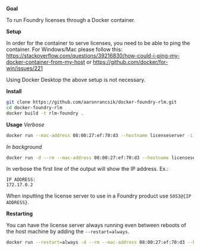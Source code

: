 **Goal**

To run Foundry licenses through a Docker container.

**Setup**

In order for the container to serve licenses, you need to be able to ping the container. For Windows/Mac please follow this: https://stackoverflow.com/questions/39216830/how-could-i-ping-my-docker-container-from-my-host or https://github.com/docker/for-win/issues/221

Using Docker Desktop the above setup is not necessary.

**Install**

```Bash
git clone https://github.com/aaronrancsik/docker-foundry-rlm.git
cd docker-foundry-rlm
docker build -t rlm-foundry .
```

**Usage**
*Verbose*
```bash
docker run --mac-address 08:00:27:ef:70:d3 --hostname licenseserver -i -t rlm-foundry:latest
```
*In background*
```bash
docker run -d --rm --mac-address 08:00:27:ef:70:d3 --hostname licenseserver -i -t rlm-foundry:latest
```


In verbose the first line of the output will show the IP address. Ex.:
```
IP ADDRESS:
172.17.0.2
```

When inputting the license server to use in a Foundry product use ```5053@{IP ADDRESS}```.

**Restarting**

 You can have the license server always running even between reboots of the host machine by adding the ```--restart=always```.

```bash
docker run --restart=always -d --rm --mac-address 08:00:27:ef:70:d3 --hostname licenseserver -i -t rlm-foundry:latest
```
